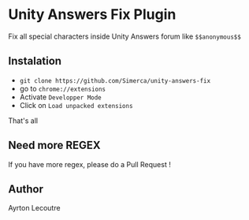 # Unity Answers Fix Plugin
Fix all special characters inside Unity Answers forum like `$$anonymous$$`

## Instalation
- `git clone https://github.com/Simerca/unity-answers-fix`
- go to `chrome://extensions`
- Activate `Developper Mode`
- Click on `Load unpacked extensions`

That's all

## Need more REGEX
If you have more regex, please do a Pull Request !

## Author
Ayrton Lecoutre